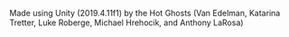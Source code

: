 Made using Unity (2019.4.11f1) by the Hot Ghosts (Van Edelman, Katarina Tretter, Luke Roberge, Michael Hrehocik, and Anthony LaRosa)
